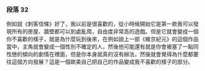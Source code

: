 ### 段落 32

例如說《刺客信條》好了，我以前是很喜歡的，從小時候開始它是第一款我可以發現所有的房屋、牆壁都可以到處亂爬，自由度非常高的遊戲。但是它就會變成一個你不喜歡的樣子，就是為什麼玩到後來，在例如說上一部《維京紀元》的這個作品當中，主角就會變成一個性別不確定的人，然後他可能還有就是你會被塞了一點同性戀的傾向的劇情在裡面，但是你本身就真的沒有辦法，然後就會覺得為什麼都要往這個方向發展？這是一個歐美自己把自己的作品變成我不喜歡的樣子的部分。